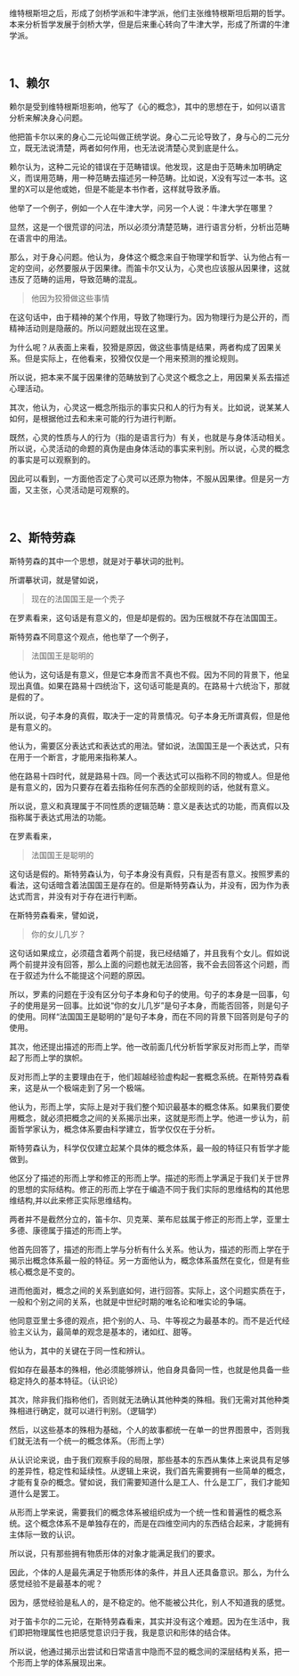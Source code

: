 <p>维特根斯坦之后，形成了剑桥学派和牛津学派，他们主张维特根斯坦后期的哲学。本来分析哲学发展于剑桥大学，但是后来重心转向了牛津大学，形成了所谓的牛津学派。</p><p class="ztext-empty-paragraph"><br/></p><h2>1、赖尔</h2><p>赖尔是受到维特根斯坦影响，他写了《心的概念》，其中的思想在于，如何以语言分析来解决身心问题。</p><p>他把笛卡尔以来的身心二元论叫做正统学说。身心二元论导致了，身与心的二元分立，既无法说清楚，两者如何作用，也无法说清楚心灵到底是什么。</p><p>赖尔认为，这种二元论的错误在于范畴错误。他发现，这是由于范畴未加明确定义，而误用范畴，用一种范畴去描述另一种范畴。比如说，X没有写过一本书。这里的X可以是他或她，但是不能是本书作者，这样就导致矛盾。</p><p>他举了一个例子，例如一个人在牛津大学，问另一个人说：牛津大学在哪里？</p><p>显然，这是一个很荒谬的问法，所以必须分清楚范畴，进行语言分析，分析出范畴在语言中的用法。</p><p>那么，对于身心问题。他认为，身体这个概念来自于物理学和哲学、认为他占有一定的空间，必然要服从于因果律。而笛卡尔又认为，心灵也应该服从因果律，这就违反了范畴的运用，导致范畴的混乱。</p><blockquote>他因为狡猾做这些事情</blockquote><p>在这句话中，由于精神的某个作用，导致了物理行为。因为物理行为是公开的，而精神活动则是隐蔽的。所以问题就出现在这里。</p><p>为什么呢？从表面上来看，狡猾是原因，做这些事情是结果，两者构成了因果关系。但是实际上，在他看来，狡猾仅仅是一个用来预测的推论规则。</p><p>所以说，把本来不属于因果律的范畴放到了心灵这个概念之上，用因果关系去描述心理活动。</p><p>其次，他认为，心灵这一概念所指示的事实只和人的行为有关。比如说，说某某人如何，是根据他过去和未来可能的行为进行判断。</p><p>既然，心灵的性质与人的行为（指的是语言行为）有关，也就是与身体活动相关。所以说，心灵活动的命题的真伪是由身体活动的事实来判别。所以说，心灵的概念的事实是可以观察到的。</p><p>因此可以看到，一方面他否定了心灵可以还原为物体，不服从因果律。但是另一方面，又主张，心灵活动是可观察的。</p><p class="ztext-empty-paragraph"><br/></p><h2>2、斯特劳森</h2><p>斯特劳森的其中一个思想，就是对于摹状词的批判。</p><p>所谓摹状词，就是譬如说，</p><blockquote>现在的法国国王是一个秃子</blockquote><p>在罗素看来，这句话是有意义的，但是却是假的。因为压根就不存在法国国王。</p><p>斯特劳森不同意这个观点，他也举了一个例子，</p><blockquote>法国国王是聪明的</blockquote><p>他认为，这句话是有意义，但是它本身而言不真也不假。因为不同的背景下，他呈现出真值。如果在路易十四统治下，这句话可能是真的。在路易十六统治下，那就是假的了。</p><p>所以说，句子本身的真假，取决于一定的背景情况。句子本身无所谓真假，但是他是有意义的。</p><p>他认为，需要区分表达式和表达式的用法。譬如说，法国国王是一个表达式，只有在用于一个断言，才能用来指称某人。</p><p>他在路易十四时代，就是路易十四。同一个表达式可以指称不同的物或人。但是他是有意义的，因为只要存在着去指称任何东西的全部规则的话，他就有意义。</p><p>所以说，意义和真理属于不同性质的逻辑范畴：意义是表达式的功能，而真假以及指称属于表达式用法的功能。</p><p>在罗素看来，</p><blockquote>法国国王是聪明的</blockquote><p>这句话是假的。斯特劳森认为，句子本身没有真假，只有是否有意义。按照罗素的看法，这句话暗含着法国国王是存在的。但是斯特劳森认为，并没有，因为作为表达式而言，并没有对于存在进行判断。</p><p>在斯特劳森看来，譬如说，</p><blockquote>你的女儿几岁？</blockquote><p>这句话如果成立，必须蕴含着两个前提，我已经结婚了，并且我有个女儿。假如说两个前提并没有回答，那么上面的问题也就无法回答，我不会去回答这个问题，而在于叙述为什么不能提这个问题的原因。</p><p>所以，罗素的问题在于没有区分句子本身和句子的使用。句子的本身是一回事，句子的使用是另一回事。比如说“你的女儿几岁”是句子本身，而能否回答，则是句子的使用。同样“法国国王是聪明的”是句子本身，而在不同的背景下回答则是句子的使用。</p><p>其次，他还提出描述的形而上学。他一改前面几代分析哲学家反对形而上学，而举起了形而上学的旗帜。</p><p>反对形而上学的主要理由在于，他们超越经验虚构起一套概念系统。在斯特劳森看来，这是从一个极端走到了另一个极端。</p><p>他认为，形而上学，实际上是对于我们整个知识最基本的概念体系。如果我们要使用概念，就必须把概念之间的关系揭示出来，这就是形而上学。他进一步认为，前面哲学家认为，概念体系要由科学建立，哲学仅仅在于分析。</p><p>斯特劳森认为，科学仅仅建立起某个具体的概念体系，最一般的特征只有哲学才能做到。</p><p>他区分了描述的形而上学和修正的形而上学。描述的形而上学满足于我们关于世界的思想的实际结构。修正的形而上学在于编造不同于我们实际的思维结构的其他思维结构,并以此来修正实际思维结构。</p><p>两者并不是截然分立的，笛卡尔、贝克莱、莱布尼兹属于修正的形而上学，亚里士多德、康德属于描述的形而上学。</p><p>他首先回答了，描述的形而上学与分析有什么关系。他认为，描述的形而上学在于揭示出概念体系最一般的特征。另一方面他认为，概念体系虽然在变化，但是有些核心概念是不变的。</p><p>进而他面对，概念之间的关系到底如何，进行回答。实际上，这个问题实质在于，一般和个别之间的关系，也就是中世纪时期的唯名论和唯实论的争端。</p><p>他同意亚里士多德的观点，把个别的人、马、牛等视之为最基本的。而不是近代经验主义认为，最简单的观念是基本的，诸如红、甜等。</p><p>他认为，其中的关键在于同一性和辨认。</p><p>假如存在最基本的殊相，他必须能够辨认，他自身具备同一性，也就是他具备一些稳定持久的基本特征。（认识论）</p><p>其次，除非我们指称他们，否则就无法确认其他种类的殊相。我们无需对其他种类殊相进行确定，就可以进行判别。（逻辑学）</p><p>然后，以这些基本的殊相为基础，个人的故事都统一在单一的世界图景中，否则我们就无法有一个统一的概念体系。（形而上学）</p><p>从认识论来说，由于我们观察手段的局限，那些基本的东西从集体上来说具有足够的差异性，稳定性和延续性。从逻辑上来说，我们首先需要拥有一些简单的概念，才能有复杂的概念。譬如说，我们需要知道什么是工人、什么是工厂，我们才能知道什么是罢工。</p><p>从形而上学来说，需要我们的概念体系被组织成为一个统一性和普遍性的概念系统。这个概念体系不是单独存在的，而是在四维空间内的东西结合起来，才能拥有主体际一致的认识。</p><p>所以说，只有那些拥有物质形体的对象才能满足我们的要求。</p><p>因此，个体的人是最先满足于物质形体的条件，并且人还具备意识。那么，为什么感觉经验不是最基本的呢？</p><p>因为，感觉经验是私人的，是不稳定的。他不能被公共化，别人不知道我的感觉。</p><p>对于笛卡尔的二元论，在斯特劳森看来，其实并没有这个难题。因为在生活中，我们即把物理属性也把感觉意识归于我，我是意识和形体的结合体。</p><p>所以说，他通过揭示出尝试和日常语言中隐而不显的概念间的深层结构关系，把一个形而上学的体系展现出来。</p><p></p><p></p><p></p><p></p>
